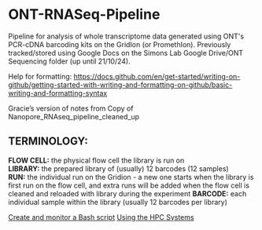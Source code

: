 # ONT-RNASeq-Pipeline
Pipeline for analysis of whole transcriptome data generated using ONT's PCR-cDNA barcoding kits on the GridIon (or PromethIon).
Previously tracked/stored using Google Docs on the Simons Lab Google Drive/ONT Sequencing folder (up until 21/10/24).

Help for formatting: https://docs.github.com/en/get-started/writing-on-github/getting-started-with-writing-and-formatting-on-github/basic-writing-and-formatting-syntax

Gracie’s version of notes from Copy of Nanopore_RNAseq_pipeline_cleaned_up

## TERMINOLOGY:
**FLOW CELL:** the physical flow cell the library is run on  
**LIBRARY:** the prepared library of (usually) 12 barcodes (12 samples)  
**RUN:** the individual run on the Gridion - a new one starts when the library is first run on the flow cell, and extra runs will be added when the flow cell is cleaned and reloaded with library during the experiment 
 **BARCODE:** each individual sample within the library (usually 12 barcodes per library)

[Create and monitor a Bash script](https://docs.google.com/document/d/1ApHhlB4Hc_H3MNMu6Nta7mKMURkTkhJfU2bj4hqZ8zg/edit?usp=sharing)
[Using the HPC Systems ](https://docs.hpc.shef.ac.uk/en/latest/hpc/index.html#gsc.tab=0)

